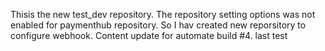 Thisis the new test_dev repository. The repository setting options was not enabled for paymenthub repository. 
So I hav created new reporsitory to configure webhook. 
Content update for automate build #4.
last test
